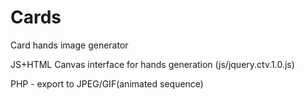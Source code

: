 # Cards
Card hands image generator

JS+HTML Canvas interface for hands generation (js/jquery.ctv.1.0.js)

PHP - export to JPEG/GIF(animated sequence)

